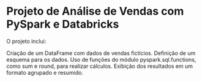 # Projeto de Análise de Vendas com PySpark e Databricks

O projeto inclui:

Criação de um DataFrame com dados de vendas fictícios.
Definição de um esquema para os dados.
Uso de funções do módulo pyspark.sql.functions, como sum e round, para realizar cálculos.
Exibição dos resultados em um formato agrupado e resumido.
